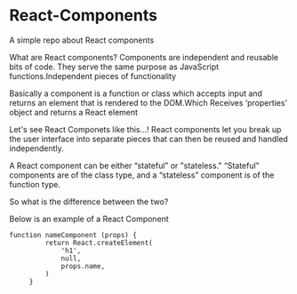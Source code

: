 # React-Components

A simple repo about React components

What are React components? Components are independent and reusable bits of code. They serve the same purpose as JavaScript functions.Independent pieces of functionality

Basically a component is a function or class which accepts input and returns an element that is rendered to the DOM.Which 
Receives ‘properties’ object and returns a React element

Let's see React Componets like this...! React components let you break up the user interface into separate pieces that can then be reused and handled independently.

A React component can be either “stateful” or "stateless."
“Stateful” components are of the class type, and a  “stateless” component is of the function type.

So what is the difference between the two?



Below is an example of a React Component

  ````
  function nameComponent (props) {
           return React.createElement(
               'h1',
               null,
               props.name,
           )
       }
       
   ````    
